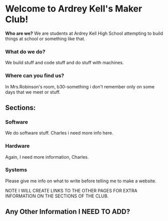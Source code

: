 # Welcome to Ardrey Kell's Maker Club!

**Who are we?**
We are students at Ardrey Kell High School attempting to build things at school or something like that.

### What do we do?
We build stuff and code stuff and do stuff with machines.

### Where can you find us?
In Mrs.Robinson's room, b30-something i don't remember only on some days that we meet or stuff.

## Sections:

### Software
We do software stuff. Charles i need more info here.
### Hardware
Again, I need more information, Charles.
### Systems
Please give me info on what to write before telling me to make a website.


NOTE I WILL CREATE LINKS TO THE OTHER PAGES FOR EXTRA INFORMATION ON THE SECTIONS OF THE CLUB.

## Any Other Information I NEED TO ADD?
